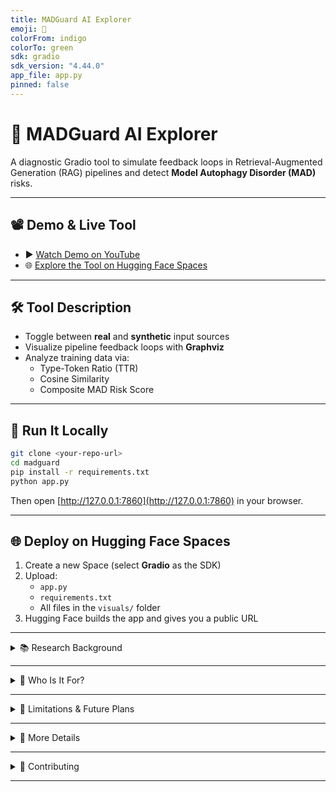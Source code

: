```yaml
---
title: MADGuard AI Explorer
emoji: 🧠
colorFrom: indigo
colorTo: green
sdk: gradio
sdk_version: "4.44.0"
app_file: app.py
pinned: false
---
```


# 🧠 MADGuard AI Explorer

A diagnostic Gradio tool to simulate feedback loops in Retrieval-Augmented Generation (RAG) pipelines and detect **Model Autophagy Disorder (MAD)** risks.

---

## 📽️ Demo & Live Tool

- ▶️ [Watch Demo on YouTube](https://www.youtube.com/watch?v=qjMwvaBXQeY)
- 🌐 [Explore the Tool on Hugging Face Spaces](https://huggingface.co/spaces/Priti0210/MadGuard)

---

## 🛠️ Tool Description

- Toggle between **real** and **synthetic** input sources
- Visualize pipeline feedback loops with **Graphviz**
- Analyze training data via:
  - Type-Token Ratio (TTR)
  - Cosine Similarity
  - Composite MAD Risk Score

---

## 🚀 Run It Locally

```bash
git clone <your-repo-url>
cd madguard
pip install -r requirements.txt
python app.py
```

Then open [http://127.0.0.1:7860](http://127.0.0.1:7860) in your browser.

---

## 🌐 Deploy on Hugging Face Spaces

1. Create a new Space (select **Gradio** as the SDK)
2. Upload:
   - `app.py`
   - `requirements.txt`
   - All files in the `visuals/` folder
3. Hugging Face builds the app and gives you a public URL

---

<details>
<summary>📚 Research Background</summary>

### 📄 Self-consuming LLMs: How and When Models Feed Themselves – Santurkar et al., 2023

This paper introduces and explores **Model Autophagy Disorder (MAD)** — showing that large language models trained on their own outputs tend to lose performance and accumulate error over time.

**MADGuard implements several of the paper’s proposed detection strategies:**

| Research Recommendation                     | MADGuard Implementation                   |
| ------------------------------------------- | ----------------------------------------- |
| Lexical redundancy analysis                 | ✅ via Type-Token Ratio (TTR)             |
| Embedding-based similarity scoring          | ✅ via SentenceTransformers + cosine      |
| Warning system for feedback loop risk       | ✅ risk score (Low / Medium / High)       |
| Distinguishing real vs. synthetic inputs    | ❌ not implemented (user-controlled only) |
| Multi-round retraining degradation tracking | ❌ not yet supported                      |

> “MADGuard AI Explorer is inspired by key findings from this research, aligning with early warnings and pipeline hygiene practices recommended in their work.”

📎 [Read Full Paper on arXiv](https://arxiv.org/abs/2307.01850)

</details>

---

<details>
<summary>👥 Who Is It For?</summary>

- **AI/ML Engineers**: Prevent model collapse due to training on synthetic outputs
- **MLOps Professionals**: Pre-retraining diagnostics
- **AI Researchers**: Study model feedback loops
- **Responsible AI Teams**: Audit data pipelines for ethical AI

### Why Use It?

- Avoid data contamination
- Ensure model freshness
- Support data-centric decisions
- Provide audit-ready diagnostics

</details>

---

<details>
<summary>🧱 Limitations & Future Plans</summary>

### 🔸 Current Limitations

| Area                | Missing Element                           |
| ------------------- | ----------------------------------------- |
| Multi-batch Uploads | No history or comparative dataset support |
| Real/Synthetic Tag  | No auto-tagging or provenance logging     |
| Visual Analytics    | No charts, timelines, or embeddings view  |
| Custom Thresholds   | Fixed MAD score weightings                |
| Provenance Tracking | No metadata or source history logging     |

### 🔮 Future Plans

- 📊 Batch evaluations with historical trendlines
- 🧠 RAG framework integration (e.g., LangChain)
- 🧩 Live evaluation API endpoint
- 🔒 Source tracking and audit trails
- 🧾 Exportable audit/compliance reports

</details>

---

<details>
<summary>📄 More Details</summary>

### 🔍 Features Recap

- Simulates feedback loops in RAG pipelines
- Visualizes flow using Graphviz
- Accepts `.csv` or `.json` data
- Calculates TTR, cosine similarity, MAD score
- Classifies risk (Low / Medium / High)
- Offers human-readable suggestions
- Based on: [Santurkar et al., 2023 – arXiv:2307.01850](https://arxiv.org/abs/2307.01850)

### 📜 License

MIT License (see [LICENSE](LICENSE))

## </details>

---

<details>
<summary>🤝 Contributing</summary>

### We Welcome Contributions!

MADGuard AI Explorer is an open-source project built to promote responsible AI development. If you’d like to improve the tool, suggest features, or report issues, we’d love your help!

#### 📦 How to Contribute

1. **Fork the Repository**
2. **Create a Branch** for your feature or fix:

   ```bash
   git checkout -b your-feature-name
   ```

3. **Make Your Changes**
4. **Commit Your Work** with a clear message:

   ```bash
   git commit -m "Add feature: explanation of risk levels"
   ```

5. **Push to Your Fork**:

   ```bash
   git push origin your-feature-name
   ```

6. **Open a Pull Request** and describe what you’ve changed and why.

---

### 💡 Contribution Ideas

- New risk scoring methods (e.g., Inception Score for image models)
- UI/UX improvements for accessibility
- Exportable reports for auditing
- Integration with RAG frameworks like LangChain
- Batch dataset support and history tracking

---

### 🐞 Found a Bug or Have a Feature Request?

If you encounter a bug or have an idea to improve MADGuard AI Explorer, please [open an issue here](https://github.com/humaninloop/madguard-ai-explorer/issues). We appreciate detailed, reproducible examples to help us understand and fix problems faster.

---

### 📜 Code of Conduct

Please be respectful, inclusive, and constructive in all interactions. Our community thrives on collaboration and kindness.

</details>

---
